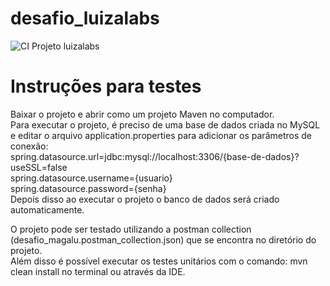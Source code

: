 # desafio_luizalabs

![CI Projeto luizalabs](https://github.com/felipe-barata/desafio_luizalabs/workflows/CI%20Projeto%20luizalabs/badge.svg)


# Instruções para testes

<p>Baixar o projeto e abrir como um projeto Maven no computador.<br/>
Para executar o projeto, é preciso de uma base de dados criada no MySQL e editar o arquivo application.properties para adicionar os parâmetros de conexão: <br/>
spring.datasource.url=jdbc:mysql://localhost:3306/{base-de-dados}?useSSL=false <br/>
spring.datasource.username={usuario} <br/>
spring.datasource.password={senha} <br/>
Depois disso ao executar o projeto o banco de dados será criado automaticamente.</p>

<p>
O projeto pode ser testado utilizando a postman collection (desafio_magalu.postman_collection.json) que se encontra no diretório do projeto. <br/>
Além disso é possível executar os testes unitários com o comando: mvn clean install no terminal ou através da IDE.
</p>
